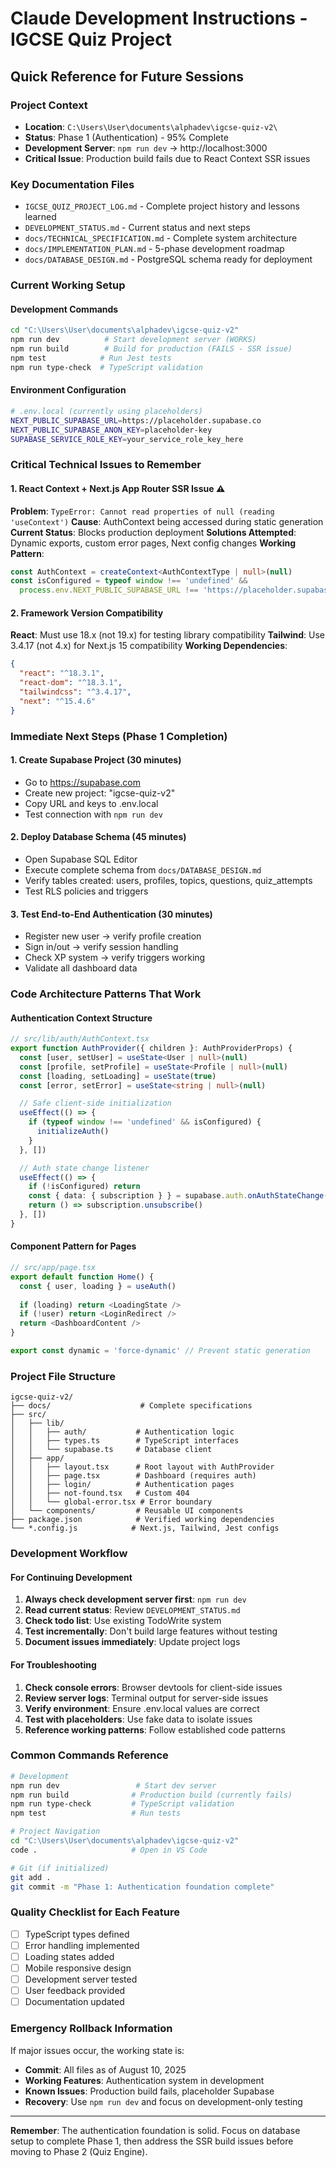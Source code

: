 # Claude Development Instructions - IGCSE Quiz Project

## Quick Reference for Future Sessions

### Project Context
- **Location**: `C:\Users\User\documents\alphadev\igcse-quiz-v2\`
- **Status**: Phase 1 (Authentication) - 95% Complete
- **Development Server**: `npm run dev` → http://localhost:3000
- **Critical Issue**: Production build fails due to React Context SSR issues

### Key Documentation Files
- `IGCSE_QUIZ_PROJECT_LOG.md` - Complete project history and lessons learned
- `DEVELOPMENT_STATUS.md` - Current status and next steps
- `docs/TECHNICAL_SPECIFICATION.md` - Complete system architecture
- `docs/IMPLEMENTATION_PLAN.md` - 5-phase development roadmap
- `docs/DATABASE_DESIGN.md` - PostgreSQL schema ready for deployment

### Current Working Setup

#### Development Commands
```bash
cd "C:\Users\User\documents\alphadev\igcse-quiz-v2"
npm run dev          # Start development server (WORKS)
npm run build        # Build for production (FAILS - SSR issue)
npm test            # Run Jest tests
npm run type-check  # TypeScript validation
```

#### Environment Configuration
```bash
# .env.local (currently using placeholders)
NEXT_PUBLIC_SUPABASE_URL=https://placeholder.supabase.co
NEXT_PUBLIC_SUPABASE_ANON_KEY=placeholder-key
SUPABASE_SERVICE_ROLE_KEY=your_service_role_key_here
```

### Critical Technical Issues to Remember

#### 1. React Context + Next.js App Router SSR Issue ⚠️
**Problem**: `TypeError: Cannot read properties of null (reading 'useContext')`
**Cause**: AuthContext being accessed during static generation
**Current Status**: Blocks production deployment
**Solutions Attempted**: Dynamic exports, custom error pages, Next config changes
**Working Pattern**:
```typescript
const AuthContext = createContext<AuthContextType | null>(null)
const isConfigured = typeof window !== 'undefined' && 
  process.env.NEXT_PUBLIC_SUPABASE_URL !== 'https://placeholder.supabase.co'
```

#### 2. Framework Version Compatibility
**React**: Must use 18.x (not 19.x) for testing library compatibility
**Tailwind**: Use 3.4.17 (not 4.x) for Next.js 15 compatibility
**Working Dependencies**:
```json
{
  "react": "^18.3.1",
  "react-dom": "^18.3.1", 
  "tailwindcss": "^3.4.17",
  "next": "^15.4.6"
}
```

### Immediate Next Steps (Phase 1 Completion)

#### 1. Create Supabase Project (30 minutes)
- Go to https://supabase.com
- Create new project: "igcse-quiz-v2"
- Copy URL and keys to .env.local
- Test connection with `npm run dev`

#### 2. Deploy Database Schema (45 minutes)
- Open Supabase SQL Editor
- Execute complete schema from `docs/DATABASE_DESIGN.md`
- Verify tables created: users, profiles, topics, questions, quiz_attempts
- Test RLS policies and triggers

#### 3. Test End-to-End Authentication (30 minutes)
- Register new user → verify profile creation
- Sign in/out → verify session handling
- Check XP system → verify triggers working
- Validate all dashboard data

### Code Architecture Patterns That Work

#### Authentication Context Structure
```typescript
// src/lib/auth/AuthContext.tsx
export function AuthProvider({ children }: AuthProviderProps) {
  const [user, setUser] = useState<User | null>(null)
  const [profile, setProfile] = useState<Profile | null>(null)
  const [loading, setLoading] = useState(true)
  const [error, setError] = useState<string | null>(null)

  // Safe client-side initialization
  useEffect(() => {
    if (typeof window !== 'undefined' && isConfigured) {
      initializeAuth()
    }
  }, [])

  // Auth state change listener
  useEffect(() => {
    if (!isConfigured) return
    const { data: { subscription } } = supabase.auth.onAuthStateChange(...)
    return () => subscription.unsubscribe()
  }, [])
}
```

#### Component Pattern for Pages
```typescript
// src/app/page.tsx
export default function Home() {
  const { user, loading } = useAuth()
  
  if (loading) return <LoadingState />
  if (!user) return <LoginRedirect />
  return <DashboardContent />
}

export const dynamic = 'force-dynamic' // Prevent static generation
```

### Project File Structure
```
igcse-quiz-v2/
├── docs/                    # Complete specifications
├── src/
│   ├── lib/
│   │   ├── auth/           # Authentication logic
│   │   ├── types.ts        # TypeScript interfaces
│   │   └── supabase.ts     # Database client
│   ├── app/
│   │   ├── layout.tsx      # Root layout with AuthProvider
│   │   ├── page.tsx        # Dashboard (requires auth)
│   │   ├── login/          # Authentication pages
│   │   ├── not-found.tsx   # Custom 404
│   │   └── global-error.tsx # Error boundary
│   └── components/         # Reusable UI components
├── package.json            # Verified working dependencies
└── *.config.js            # Next.js, Tailwind, Jest configs
```

### Development Workflow

#### For Continuing Development
1. **Always check development server first**: `npm run dev`
2. **Read current status**: Review `DEVELOPMENT_STATUS.md`
3. **Check todo list**: Use existing TodoWrite system
4. **Test incrementally**: Don't build large features without testing
5. **Document issues immediately**: Update project logs

#### For Troubleshooting
1. **Check console errors**: Browser devtools for client-side issues
2. **Review server logs**: Terminal output for server-side issues  
3. **Verify environment**: Ensure .env.local values are correct
4. **Test with placeholders**: Use fake data to isolate issues
5. **Reference working patterns**: Follow established code patterns

### Common Commands Reference
```bash
# Development
npm run dev                 # Start dev server
npm run build              # Production build (currently fails)
npm run type-check         # TypeScript validation
npm test                   # Run tests

# Project Navigation  
cd "C:\Users\User\documents\alphadev\igcse-quiz-v2"
code .                     # Open in VS Code

# Git (if initialized)
git add .
git commit -m "Phase 1: Authentication foundation complete"
```

### Quality Checklist for Each Feature
- [ ] TypeScript types defined
- [ ] Error handling implemented  
- [ ] Loading states added
- [ ] Mobile responsive design
- [ ] Development server tested
- [ ] User feedback provided
- [ ] Documentation updated

### Emergency Rollback Information
If major issues occur, the working state is:
- **Commit**: All files as of August 10, 2025
- **Working Features**: Authentication system in development
- **Known Issues**: Production build fails, placeholder Supabase
- **Recovery**: Use `npm run dev` and focus on development-only testing

---

**Remember**: The authentication foundation is solid. Focus on database setup to complete Phase 1, then address the SSR build issues before moving to Phase 2 (Quiz Engine).